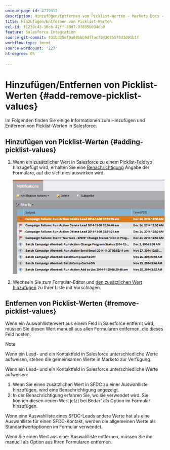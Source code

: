 ```yaml
---
unique-page-id: 4719312
description: Hinzufügen/Entfernen von Picklist-Werten - Marketo Docs - Produktdokumentation
title: Hinzufügen/Entfernen von Picklist-Werten
exl-id: f1230c43-10cb-47ff-89d7-9f835b034db0
feature: Salesforce Integration
source-git-commit: 431bd258f9a68bbb9df7acf043085578d3d91b1f
workflow-type: tm+mt
source-wordcount: '227'
ht-degree: 0%

---
```


# Hinzufügen/Entfernen von Picklist-Werten {#add-remove-picklist-values}

Im Folgenden finden Sie einige Informationen zum Hinzufügen und Entfernen von Picklist-Werten in Salesforce.

## Hinzufügen von Picklist-Werten {#adding-picklist-values}

1. Wenn ein zusätzlicher Wert in Salesforce zu einem Picklist-Feldtyp hinzugefügt wird, erhalten Sie eine [Benachrichtigung](/help/marketo/product-docs/core-marketo-concepts/miscellaneous/understanding-notifications.md) Angabe der Formulare, auf die sich dies auswirken wird.

   ![](assets/image2015-1-21-14-3a4-3a7.png)

1. Wechseln Sie zum Formular-Editor und [den zusätzlichen Wert hinzufügen](/help/marketo/product-docs/demand-generation/forms/form-actions/add-a-country-picklist-to-your-form.md) zu Ihrer Liste mit Vorschlägen.

## Entfernen von Picklist-Werten {#remove-picklist-values}

Wenn ein Auswahllistenwert aus einem Feld in Salesforce entfernt wird, müssen Sie diesen Wert manuell aus allen Formularen entfernen, die dieses Feld hosten.

>[!NOTE]
>
>Wenn ein Lead- und ein Kontaktfeld in Salesforce unterschiedliche Werte aufweisen, stehen die gemeinsamen Werte in Marketo zur Verfügung.

Wenn ein Lead- und ein Kontaktfeld in Salesforce unterschiedliche Werte aufweisen:

1. Wenn Sie einen zusätzlichen Wert in SFDC zu einer Auswahlliste hinzufügen, wird eine Benachrichtigung angezeigt.
1. In der Benachrichtigung erfahren Sie, wo sie verwendet wird. Sie können diesen neuen Wert jetzt bei Bedarf als Option im Formular hinzufügen.

Wenn eine Auswahlliste eines SFDC-Leads andere Werte hat als eine Auswahlliste für einen SFDC-Kontakt, werden die allgemeinen Werte als Standardwertoptionen im Formular verwendet.

Wenn Sie einen Wert aus einer Auswahlliste entfernen, müssen Sie ihn manuell als Option aus Ihren Formularen entfernen.
